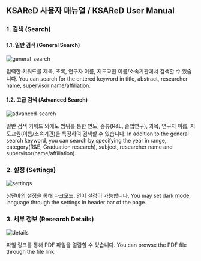## KSAReD 사용자 매뉴얼 / KSAReD User Manual

### 1. 검색 (Search)

#### 1.1. 일반 검색 (General Search)

![general_search](https://user-images.githubusercontent.com/38968140/97855760-96327880-1d3e-11eb-91bd-61092b2edd97.gif)

입력한 키워드를 제목, 초록, 연구자 이름, 지도교원 이름/소속기관에서 검색할 수 있습니다.
You can search for the entered keyword in title, abstract, researcher name, supervisor name/affiliation.

#### 1.2. 고급 검색 (Advanced Search)

![advanced-search](https://user-images.githubusercontent.com/38968140/97858286-435ac000-1d42-11eb-9c9f-d62f920b41fb.gif)

일반 검색 키워드 외에도 범위를 통한 연도, 종류(R&E, 졸업연구), 과목, 연구자 이름, 지도교원(이름/소속기관)을 특정하여 검색할 수 있습니다.
In addition to the general search keyword, you can search by specifying the year in range, category(R&E, Graduation research), subject, researcher name and supervisor(name/affiliation).

### 2. 설정 (Settings)

![settings](https://user-images.githubusercontent.com/38968140/97859826-7b630280-1d44-11eb-9ae3-ec7bb5a4134e.gif)

상단바의 설정을 통해 다크모드, 언어 설정이 가능합니다.
You may set dark mode, language through the settings in header bar of the page.

### 3. 세부 정보 (Research Details)

![details](https://user-images.githubusercontent.com/38968140/97860220-1d82ea80-1d45-11eb-84d6-31108f81490c.png)

파일 링크를 통해 PDF 파일을 열람할 수 있습니다.
You can browse the PDF file through the file link.

